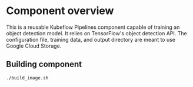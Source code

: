 # Component overview
This is a reusable Kubeflow Pipelines component capable of training an object 
detection model. It relies on TensorFlow's object detection API. The 
configuration file, training data, and output directory are meant to use Google 
Cloud Storage. 

## Building component
`./build_image.sh`
